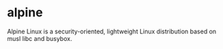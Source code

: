 # alpine
Alpine Linux is a security-oriented, lightweight Linux distribution based on musl libc and busybox.

